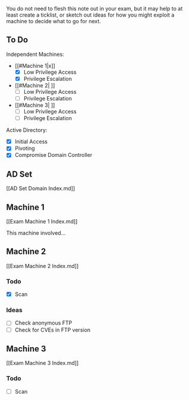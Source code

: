 You do not need to flesh this note out in your exam, but it may help to at least create a ticklist, or sketch out ideas for how you might exploit a machine to decide what to go for next.

## To Do

Independent Machines:
- [[#Machine 1|x]]
	- [x] Low Privilege Access
	- [x] Privilege Escalation
- [[#Machine 2| ]]
	- [ ] Low Privilege Access
	- [ ] Privilege Escalation
- [[#Machine 3| ]]
	- [ ] Low Privilege Access
	- [ ] Privilege Escalation

Active Directory:
- [x] Initial Access
- [x] Pivoting
- [x] Compromise Domain Controller

## AD Set

[[AD Set Domain Index.md]]

## Machine 1

[[Exam Machine 1 Index.md]]

This machine involved...

## Machine 2

[[Exam Machine 2 Index.md]]

### Todo

- [x] Scan

### Ideas

- [ ] Check anonymous FTP
- [ ] Check for CVEs in FTP version

## Machine 3

[[Exam Machine 3 Index.md]]

### Todo

- [ ] Scan